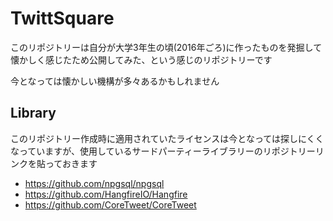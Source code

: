# TwittSquare
このリポジトリーは自分が大学3年生の頃(2016年ごろ)に作ったものを発掘して懐かしく感じたため公開してみた、という感じのリポジトリーです

今となっては懐かしい機構が多々あるかもしれません

## Library
このリポジトリー作成時に適用されていたライセンスは今となっては探しにくくなっていますが、使用しているサードパーティーライブラリーのリポジトリーリンクを貼っておきます
- https://github.com/npgsql/npgsql
- https://github.com/HangfireIO/Hangfire
- https://github.com/CoreTweet/CoreTweet